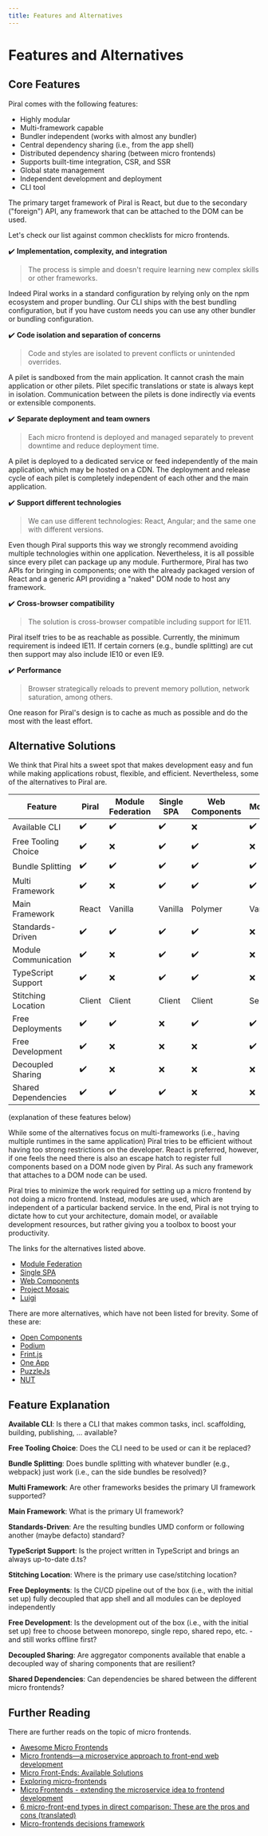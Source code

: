 ```yaml
---
title: Features and Alternatives
---
```


# Features and Alternatives

## Core Features

Piral comes with the following features:

- Highly modular
- Multi-framework capable
- Bundler independent (works with almost any bundler)
- Central dependency sharing (i.e., from the app shell)
- Distributed dependency sharing (between micro frontends)
- Supports built-time integration, CSR, and SSR
- Global state management
- Independent development and deployment
- CLI tool

The primary target framework of Piral is React, but due to the secondary ("foreign") API, any framework that can be attached to the DOM can be used.

Let's check our list against common checklists for micro frontends.

✔️ **Implementation, complexity, and integration**

> The process is simple and doesn't require learning new complex skills or other frameworks.

Indeed Piral works in a standard configuration by relying only on the npm ecosystem and proper bundling. Our CLI ships with the best bundling configuration, but if you have custom needs you can use any other bundler or bundling configuration.

✔️ **Code isolation and separation of concerns**

> Code and styles are isolated to prevent conflicts or unintended overrides.

A pilet is sandboxed from the main application. It cannot crash the main application or other pilets. Pilet specific translations or state is always kept in isolation. Communication between the pilets is done indirectly via events or extensible components.

✔️ **Separate deployment and team owners**

> Each micro frontend is deployed and managed separately to prevent downtime and reduce deployment time.

A pilet is deployed to a dedicated service or feed independently of the main application, which may be hosted on a CDN. The deployment and release cycle of each pilet is completely independent of each other and the main application.

✔️ **Support different technologies**

> We can use different technologies: React, Angular; and the same one with different versions.

Even though Piral supports this way we strongly recommend avoiding multiple technologies within one application. Nevertheless, it is all possible since every pilet can package up any module. Furthermore, Piral has two APIs for bringing in components; one with the already packaged version of React and a generic API providing a "naked" DOM node to host any framework.

✔️ **Cross-browser compatibility**

> The solution is cross-browser compatible including support for IE11.

Piral itself tries to be as reachable as possible. Currently, the minimum requirement is indeed IE11. If certain corners (e.g., bundle splitting) are cut then support may also include IE10 or even IE9.

✔️ **Performance**

> Browser strategically reloads to prevent memory pollution, network saturation, among others.

One reason for Piral's design is to cache as much as possible and do the most with the least effort.

## Alternative Solutions

We think that Piral hits a sweet spot that makes development easy and fun while making applications robust, flexible, and efficient. Nevertheless, some of the alternatives to Piral are.

| Feature              | Piral  | Module Federation | Single SPA | Web Components | Mosaic   | Luigi   |
|----------------------|--------|-------------------|------------|----------------|----------|---------|
| Available CLI        | ✔️      | ✔️                 | ✔️          | ❌             | ✔️        | ❌       |
| Free Tooling Choice  | ✔️      | ❌                | ✔️          | ✔️              | ❌        | ❌      |
| Bundle Splitting     | ✔️      | ✔️                 | ✔️          | ✔️              | ✔️      | ❌        |
| Multi Framework      | ✔️      | ❌                | ✔️          | ✔️              | ✔️      | ✔️         |
| Main Framework       | React  | Vanilla           | Vanilla    | Polymer        | Vanilla  | Vanilla |
| Standards-Driven     | ✔️      | ✔️                 | ✔️          | ✔️              | ❌      | ❌       |
| Module Communication | ✔️      | ❌                | ✔️          | ✔️              | ❌      | ❌       |
| TypeScript Support   | ✔️      | ❌                | ✔️          | ✔️              | ❌      | ✔️        |
| Stitching Location   | Client | Client            | Client     | Client         | Server   | Client  |
| Free Deployments     | ✔️      | ✔️                 | ❌         | ✔️              | ✔️      | ✔️         |
| Free Development     | ✔️      | ❌                | ❌         | ❌              | ✔️      | ❌        ||
| Decoupled Sharing    | ✔️      | ❌                | ❌         | ❌              | ❌      | ❌       |
| Shared Dependencies  | ✔️      | ✔️                | ✔️          | ❌              | ❌      | ❌       |

(explanation of these features below)

While some of the alternatives focus on multi-frameworks (i.e., having multiple runtimes in the same application) Piral tries to be efficient without having too strong restrictions on the developer. React is preferred, however, if one feels the need there is also an escape hatch to register full components based on a DOM node given by Piral. As such any framework that attaches to a DOM node can be used.

Piral tries to minimize the work required for setting up a micro frontend by not doing a micro frontend. Instead, modules are used, which are independent of a particular backend service. In the end, Piral is not trying to dictate how to cut your architecture, domain model, or available development resources, but rather giving you a toolbox to boost your productivity.

The links for the alternatives listed above.

- [Module Federation](https://webpack.js.org)
- [Single SPA](https://single-spa.js.org)
- [Web Components](https://www.webcomponents.org)
- [Project Mosaic](https://opensource.zalando.com)
- [Luigi](https://github.com/SAP/luigi)

There are more alternatives, which have not been listed for brevity. Some of these are:

- [Open Components](https://opencomponents.github.io)
- [Podium](https://podium-lib.io)
- [Frint.js](https://frint.js.org)
- [One App](https://github.com/americanexpress/one-app)
- [PuzzleJs](https://github.com/puzzle-js/puzzle-js)
- [NUT](https://github.com/nut-project/nut)

## Feature Explanation

**Available CLI**: Is there a CLI that makes common tasks, incl. scaffolding, building, publishing, ... available?

**Free Tooling Choice**: Does the CLI need to be used or can it be replaced?

**Bundle Splitting**: Does bundle splitting with whatever bundler (e.g., webpack) just work (i.e., can the side bundles be resolved)?

**Multi Framework**: Are other frameworks besides the primary UI framework supported?

**Main Framework**: What is the primary UI framework?

**Standards-Driven**: Are the resulting bundles UMD conform or following another (maybe defacto) standard?

**TypeScript Support**: Is the project written in TypeScript and brings an always up-to-date d.ts?

**Stitching Location**: Where is the primary use case/stitching location?

**Free Deployments**: Is the CI/CD pipeline out of the box (i.e., with the initial set up) fully decoupled that app shell and all modules can be deployed independently

**Free Development**: Is the development out of the box (i.e., with the initial set up) free to choose between monorepo, single repo, shared repo, etc. - and still works offline first?

**Decoupled Sharing**: Are aggregator components available that enable a decoupled way of sharing components that are resilient?

**Shared Dependencies**: Can dependencies be shared between the different micro frontends?

## Further Reading

There are further reads on the topic of micro frontends.

- [Awesome Micro Frontends](https://github.com/rajasegar/awesome-micro-frontends)
- [Micro frontends—a microservice approach to front-end web development](https://medium.com/@tomsoderlund/micro-frontends-a-microservice-approach-to-front-end-web-development-f325ebdadc16)
- [Micro Front-Ends: Available Solutions](https://medium.embengineering.com/micro-front-ends-whats-the-best-solution-3bc31218eae4)
- [Exploring micro-frontends](https://medium.com/@benjamin.d.johnson/exploring-micro-frontends-87a120b3f71c)
- [Micro Frontends - extending the microservice idea to frontend development](https://micro-frontends.org)
- [6 micro-front-end types in direct comparison: These are the pros and cons (translated)](https://bit.ly/2K1zbu2)
- [Micro-frontends decisions framework](https://lucamezzalira.com/2019/12/22/micro-frontends-decisions-framework/)
